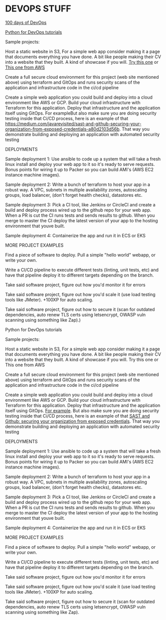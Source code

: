 # DEVOPS STUFF

[100 days of DevOps](https://github.com/100daysofdevops/100daysofdevops)

[Python for DevOps tutorials](https://realpython.com/tutorials/devops/)

Sample projects:

Host a static website in S3, For a simple web app consider making it a page that documents everything you have done. A bit like people making their CV into a website that they built. A kind of showcase if you will. [Try this one](https://towardsaws.com/forget-a-server-bring-your-static-website-to-life-with-aws-s3-lambda-and-api-gateway-8734baaada6f) or [This one from AWS](https://aws.amazon.com/getting-started/projects/build-serverless-web-app-lambda-apigateway-s3-dynamodb-cognito/module-1/)

Create a full secure cloud environment for this project (web site mentioned above) using terraform and GitOps and runs security scans of the application and infrastructure code in the ci/cd pipeline

Create a simple web application you could build and deploy into a cloud environment like AWS or GCP. Build your cloud infrastructure with Terraform for this application. Deploy that infrastructure and the application itself using GitOps. For exampleBut also make sure you are doing security testing inside that Ci/CD process, here is an example of that https://medium.com/javarevisited/sast-and-github-securing-your-organization-from-exposed-credentials-a80d2103d56b. That way you demonstrate building and deploying an application with automated security testing

DEPLOYMENTS

Sample deployment 1:
Use ansible to code up a system that will take a fresh linux install and deploy your web app to it so it's ready to serve requests. Bonus points for wiring it up to Packer so you can build AMI's (AWS EC2 instance machine images).

Sample deployment 2:
Write a bunch of terraform to host your app in a robust way. A VPC, subnets in multiple availability zones, autoscaling groups, load balancer, (don't forget health checks), datastores etc.

Sample deployment 3:
Pick a CI tool, like Jenkins or CircleCI and create a build and deploy process wired up to the github repo for your web app. When a PR is cut the CI runs tests and sends results to github. When you merge to master the CI deploy the latest version of your app to the hosting environment that youve built.

Sample deployment 4:
Containerize the app and run it in ECS or EKS

MORE PROJECT EXAMPLES

Find a piece of software to deploy. Pull a simple "hello world" webapp, or write your own.

Write a CI/CD pipeline to execute different tests (linting, unit tests, etc) and have that pipeline deploy it to different targets depending on the branch.

Take said software project, figure out how you'd monitor it for errors

Take said software project, figure out how you'd scale it (use load testing tools like JMeter). +100XP for auto scaling.

Take said software project, figure out how to secure it (scan for outdated dependencies, auto renew TLS certs using letsencrypt, OWASP vuln scanning using something like Zap).)

Python for DevOps tutorials

Sample projects:

Host a static website in S3, For a simple web app consider making it a page that documents everything you have done. A bit like people making their CV into a website that they built. A kind of showcase if you will. Try this one or This one from AWS

Create a full secure cloud environment for this project (web site mentioned above) using terraform and GitOps and runs security scans of the application and infrastructure code in the ci/cd pipeline

Create a simple web application you could build and deploy into a cloud environment like AWS or GCP. Build your cloud infrastructure with Terraform for this application. Deploy that infrastructure and the application itself using GitOps. [For example](https://learn.hashicorp.com/tutorials/terraform/github-actions). But also make sure you are doing security testing inside that Ci/CD process, here is an example of that [SAST and Github: securing your organization from exposed credentials](https://medium.com/javarevisited/sast-and-github-securing-your-organization-from-exposed-credentials-a80d2103d56b). That way you demonstrate building and deploying an application with automated security testing

DEPLOYMENTS

Sample deployment 1:
Use ansible to code up a system that will take a fresh linux install and deploy your web app to it so it's ready to serve requests. Bonus points for wiring it up to Packer so you can build AMI's (AWS EC2 instance machine images).

Sample deployment 2:
Write a bunch of terraform to host your app in a robust way. A VPC, subnets in multiple availability zones, autoscaling groups, load balancer, (don't forget health checks), datastores etc.

Sample deployment 3:
Pick a CI tool, like Jenkins or CircleCI and create a build and deploy process wired up to the github repo for your web app. When a PR is cut the CI runs tests and sends results to github. When you merge to master the CI deploy the latest version of your app to the hosting environment that youve built.

Sample deployment 4:
Containerize the app and run it in ECS or EKS

MORE PROJECT EXAMPLES

Find a piece of software to deploy. Pull a simple "hello world" webapp, or write your own.

Write a CI/CD pipeline to execute different tests (linting, unit tests, etc) and have that pipeline deploy it to different targets depending on the branch.

Take said software project, figure out how you'd monitor it for errors

Take said software project, figure out how you'd scale it (use load testing tools like JMeter). +100XP for auto scaling.

Take said software project, figure out how to secure it (scan for outdated dependencies, auto renew TLS certs using letsencrypt, OWASP vuln scanning using something like Zap).
